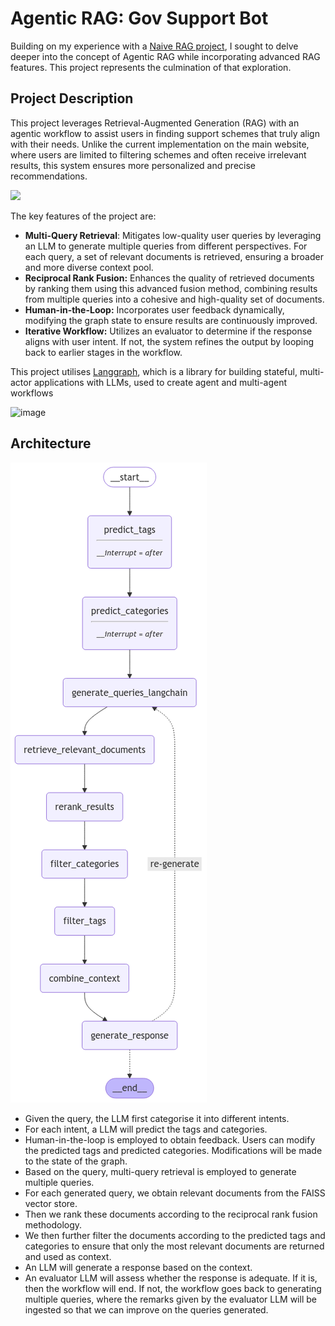# Agentic RAG: Gov Support Bot
Building on my experience with a [Naive RAG project](https://github.com/Joanna-Khek/hdb-bto-chatbot), I sought to delve deeper into the concept of Agentic RAG while incorporating advanced RAG features. This project represents the culmination of that exploration.

## Project Description
This project leverages Retrieval-Augmented Generation (RAG) with an agentic workflow to assist users in finding support schemes that truly align with their needs. Unlike the current implementation on the main website, where users are limited to filtering schemes and often receive irrelevant results, this system ensures more personalized and precise recommendations.

![](https://github.com/Joanna-Khek/gov-support-bot/blob/main/assets/demo.gif)

The key features of the project are:
- **Multi-Query Retrieval**: Mitigates low-quality user queries by leveraging an LLM to generate multiple queries from different perspectives. For each query, a set of relevant documents is retrieved, ensuring a broader and more diverse context pool.
- **Reciprocal Rank Fusion:** Enhances the quality of retrieved documents by ranking them using this advanced fusion method, combining results from multiple queries into a cohesive and high-quality set of documents.
- **Human-in-the-Loop:** Incorporates user feedback dynamically, modifying the graph state to ensure results are continuously improved.
- **Iterative Workflow:** Utilizes an evaluator to determine if the response aligns with user intent. If not, the system refines the output by looping back to earlier stages in the workflow.

This project utilises [Langgraph](https://langchain-ai.github.io/langgraph/), which is a library for building stateful, multi-actor applications with LLMs, used to create agent and multi-agent workflows

![image](https://github.com/user-attachments/assets/4b853f2a-c986-45fa-aa4c-3fe33e27e78b)

## Architecture

![](https://github.com/Joanna-Khek/gov-support-bot/blob/main/assets/graph.png)

- Given the query, the LLM first categorise it into different intents.
- For each intent, a LLM will predict the tags and categories.
- Human-in-the-loop is employed to obtain feedback. Users can modify the predicted tags and predicted categories. Modifications will be made to the state of the graph.
- Based on the query, multi-query retrieval is employed to generate multiple queries.
- For each generated query, we obtain relevant documents from the FAISS vector store.
- Then we rank these documents according to the reciprocal rank fusion methodology.
- We then further filter the documents according to the predicted tags and categories to ensure that only the most relevant documents are returned and used as context.
- An LLM will generate a response based on the context.
- An evaluator LLM will assess whether the response is adequate. If it is, then the workflow will end. If not, the workflow goes back to generating multiple queries, where the remarks given by the evaluator LLM will be ingested so that we can improve on the queries generated.
